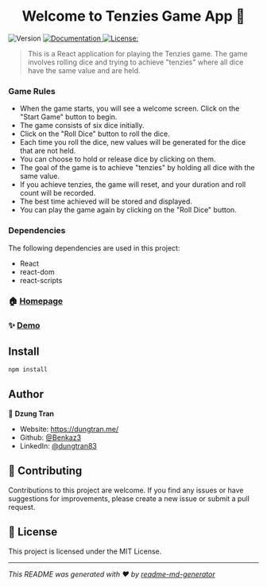 <h1 align="center">Welcome to Tenzies Game App 👋</h1>
<p>
  <img alt="Version" src="https://img.shields.io/badge/version- -blue.svg?cacheSeconds=2592000" />
  <a href=" " target="_blank">
    <img alt="Documentation" src="https://img.shields.io/badge/documentation-yes-brightgreen.svg" />
  </a>
  <a href=" " target="_blank">
    <img alt="License:  " src="https://img.shields.io/badge/License- -yellow.svg" />
  </a>
</p>

> This is a React application for playing the Tenzies game. The game involves rolling dice and trying to achieve &#34;tenzies&#34; where all dice have the same value and are held.
### Game Rules
- When the game starts, you will see a welcome screen. Click on the "Start Game" button to begin.
- The game consists of six dice initially.
- Click on the "Roll Dice" button to roll the dice.
- Each time you roll the dice, new values will be generated for the dice that are not held.
- You can choose to hold or release dice by clicking on them.
- The goal of the game is to achieve "tenzies" by holding all dice with the same value.
- If you achieve tenzies, the game will reset, and your duration and roll count will be recorded.
- The best time achieved will be stored and displayed.
- You can play the game again by clicking on the "Roll Dice" button.

### Dependencies
The following dependencies are used in this project:

- React
- react-dom
- react-scripts

### 🏠 [Homepage](https://benkaz3-tenzies-game.netlify.app/)

### ✨ [Demo](https://benkaz3-tenzies-game.netlify.app/)

## Install

```sh
npm install
```

## Author

👤 **Dzung Tran**

* Website: https://dungtran.me/
* Github: [@Benkaz3](https://github.com/Benkaz3)
* LinkedIn: [@dungtran83](https://linkedin.com/in/dungtran83)

## 🤝 Contributing

Contributions to this project are welcome. If you find any issues or have suggestions for improvements, please create a new issue or submit a pull request.


## 📝 License

This project is licensed under the MIT License.


***
_This README was generated with ❤️ by [readme-md-generator](https://github.com/kefranabg/readme-md-generator)_
